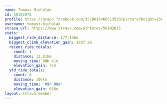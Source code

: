 ```yaml
---
name: Tomasz Michalak
id: 50102075
profile: https://graph.facebook.com/3528616460513590/picture?height=256&width=256
username: tomasz-michalak
strava_url: https://www.strava.com/athletes/50102075
stats:
  biggest_ride_distance: 177.13km
  biggest_climb_elevation_gain: 1987.2m
  recent_ride_totals:
    count: 1
    distance: 12.81km
    moving_time: 00h 41m
    elevation_gain: 75m
  ytd_ride_totals:
    count: 8
    distance: 106km
    moving_time: '09h 08m'
    elevation_gain: 656m
layout: strava_member
--- 
```


